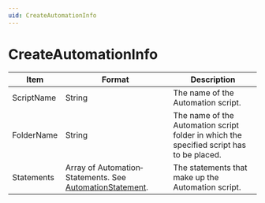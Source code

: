 ```yaml
---
uid: CreateAutomationInfo
---
```


# CreateAutomationInfo

| Item       | Format                                                                             | Description                                                                              |
|------------|------------------------------------------------------------------------------------|------------------------------------------------------------------------------------------|
| ScriptName | String                                                                             | The name of the Automation script.                                                       |
| FolderName | String                                                                             | The name of the Automation script folder in which the specified script has to be placed. |
| Statements | Array of Automation­Statements. See [AutomationStatement](xref:AutomationStatement). | The statements that make up the Automation script.                                       |
